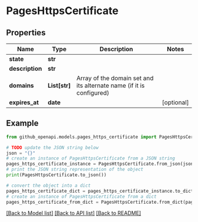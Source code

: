 # PagesHttpsCertificate


## Properties

Name | Type | Description | Notes
------------ | ------------- | ------------- | -------------
**state** | **str** |  | 
**description** | **str** |  | 
**domains** | **List[str]** | Array of the domain set and its alternate name (if it is configured) | 
**expires_at** | **date** |  | [optional] 

## Example

```python
from github_openapi.models.pages_https_certificate import PagesHttpsCertificate

# TODO update the JSON string below
json = "{}"
# create an instance of PagesHttpsCertificate from a JSON string
pages_https_certificate_instance = PagesHttpsCertificate.from_json(json)
# print the JSON string representation of the object
print(PagesHttpsCertificate.to_json())

# convert the object into a dict
pages_https_certificate_dict = pages_https_certificate_instance.to_dict()
# create an instance of PagesHttpsCertificate from a dict
pages_https_certificate_from_dict = PagesHttpsCertificate.from_dict(pages_https_certificate_dict)
```
[[Back to Model list]](../README.md#documentation-for-models) [[Back to API list]](../README.md#documentation-for-api-endpoints) [[Back to README]](../README.md)



